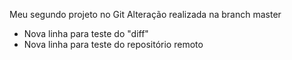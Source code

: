Meu segundo projeto no Git
Alteração realizada na branch master
- Nova linha para teste do "diff"
- Nova linha para teste do repositório remoto